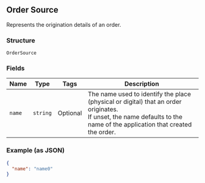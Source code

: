 ## Order Source

Represents the origination details of an order.

### Structure

`OrderSource`

### Fields

| Name | Type | Tags | Description |
|  --- | --- | --- | --- |
| `name` | `string` | Optional | The name used to identify the place (physical or digital) that an order originates.<br>If unset, the name defaults to the name of the application that created the order. |

### Example (as JSON)

```json
{
  "name": "name0"
}
```

